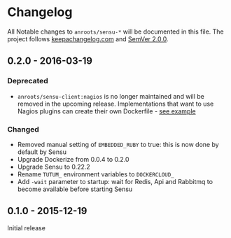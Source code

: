 # Changelog

All Notable changes to `anroots/sensu-*` will be documented in this file. The project follows [keepachangelog.com](http://keepachangelog.com) and [SemVer 2.0.0](http://semver.org).

## 0.2.0 - 2016-03-19

### Deprecated
- `anroots/sensu-client:nagios` is no longer maintained and will be removed in the upcoming release. Implementations that want to use Nagios plugins can create their own Dockerfile - [see example][link-nagios-dockerfile]

### Changed
- Removed manual setting of `EMBEDDED_RUBY` to true: this is now done by default by Sensu
- Upgrade Dockerize from 0.0.4 to 0.2.0
- Upgrade Sensu to 0.22.2
- Rename `TUTUM_` environment variables to `DOCKERCLOUD_`
- Add `-wait` parameter to startup: wait for Redis, Api and Rabbitmq to become available before starting Sensu

## 0.1.0 - 2015-12-19

Initial release

[link-nagios-dockerfile]: https://github.com/anroots/sensu-stack/blob/4d563d634ee98fabf95ac4981c66c1c8e78948e2/client/nagios/Dockerfile